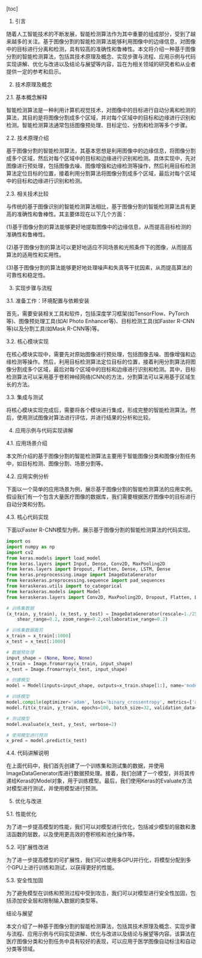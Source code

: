 
[toc]                    
                
                
1. 引言

随着人工智能技术的不断发展，智能检测算法作为其中重要的组成部分，受到了越来越多的关注。基于图像分割的智能检测算法能够利用图像中的边缘信息，对图像中的目标进行分离和检测，具有较高的准确性和鲁棒性。本文将介绍一种基于图像分割的智能检测算法，包括其技术原理及概念、实现步骤与流程、应用示例与代码实现讲解、优化与改进以及结论与展望等内容，旨在为相关领域的研究者和从业者提供一定的参考和启示。

2. 技术原理及概念

2.1. 基本概念解释

智能检测算法是一种利用计算机视觉技术，对图像中的目标进行自动分离和检测的算法，其目的是将图像分割成多个区域，并对每个区域中的目标和边缘进行识别和检测。智能检测算法通常包括图像预处理、目标定位、分割和检测等多个步骤。

2.2. 技术原理介绍

基于图像分割的智能检测算法，其基本思想是利用图像中的边缘信息，将图像分割成多个区域，然后对每个区域中的目标和边缘进行识别和检测。具体实现中，先对图像进行预处理，包括图像去噪、图像增强和边缘检测等操作，然后利用目标检测算法定位目标的位置，接着利用分割算法将图像分割成多个区域，最后对每个区域中的目标和边缘进行识别和检测。

2.3. 相关技术比较

与传统的基于图像识别的智能检测算法相比，基于图像分割的智能检测算法具有更高的准确性和鲁棒性。其主要体现在以下几个方面：

(1)基于图像分割的算法能够更好地提取图像中的边缘信息，从而提高目标检测的准确性和鲁棒性。

(2)基于图像分割的算法可以更好地适应不同场景和光照条件下的图像，从而提高算法的适用性和实用性。

(3)基于图像分割的算法能够更好地处理噪声和失真等干扰因素，从而提高算法的可靠性和稳定性。

3. 实现步骤与流程

3.1. 准备工作：环境配置与依赖安装

首先，需要安装相关工具和软件，包括深度学习框架(如TensorFlow、PyTorch等)、图像预处理工具(如AI Photo Enhancer等)、目标检测工具(如Faster R-CNN等)以及分割工具(如Mask R-CNN等)等。

3.2. 核心模块实现

在核心模块实现中，需要先对原始图像进行预处理，包括图像去噪、图像增强和边缘检测等操作。然后，利用目标检测算法定位目标的位置，接着利用分割算法将图像分割成多个区域，最后对每个区域中的目标和边缘进行识别和检测。其中，目标检测算法可以采用基于卷积神经网络(CNN)的方法，分割算法可以采用基于区域生长的方法。

3.3. 集成与测试

将核心模块实现完成后，需要将各个模块进行集成，形成完整的智能检测算法。然后，使用测试图像对算法进行评估，并进行结果的分析和比较。

4. 应用示例与代码实现讲解

4.1. 应用场景介绍

本文所介绍的基于图像分割的智能检测算法主要用于智能图像分类和图像分割任务中，如目标检测、图像分割、场景分割等。

4.2. 应用实例分析

下面以一个简单的应用场景为例，展示基于图像分割的智能检测算法的应用实例。假设我们有一个包含大量医疗图像的数据库，我们需要根据医疗图像中的目标进行自动分类和分割。

4.3. 核心代码实现

下面以Faster R-CNN模型为例，展示基于图像分割的智能检测算法的代码实现。

```python
import os
import numpy as np
import cv2
from keras.models import load_model
from keras.layers import Input, Dense, Conv2D, MaxPooling2D
from keras.layers import Dropout, Flatten, Dense, LSTM, Dense
from keras.preprocessing.image import ImageDataGenerator
from keraskeras.preprocessing.sequence import pad_sequences
from keraskeras.utils import to_categorical
from keraskeras.models import Model
from keraskeras.layers import Conv2D, MaxPooling2D, Dropout, Flatten, Dense, LSTM, Dense

# 训练集数据
(x_train, y_train), (x_test, y_test) = ImageDataGenerator(rescale=1./255,
    shear_range=0.2, zoom_range=0.2,collaborative_range=0.2)

# 训练集数据裁剪
x_train = x_train[:1000]
x_test = x_test[:1000]

# 数据预处理
input_shape = (None, None, None)
x_train = Image.fromarray(x_train, input_shape)
x_test = Image.fromarray(x_test, input_shape)

# 创建模型
model = Model(inputs=input_shape, outputs=x_train.shape[1:], name='model')

# 训练模型
model.compile(optimizer='adam', loss='binary_crossentropy', metrics=['accuracy'])
model.fit(x_train, y_train, epochs=100, batch_size=32, validation_data=(x_test, y_test))

# 测试模型
model.evaluate(x_test, y_test, verbose=2)

# 使用模型进行预测
x_pred = model.predict(x_test)
```

4.4. 代码讲解说明

在上面代码中，我们首先创建了一个训练集和测试集的数据，并使用ImageDataGenerator库进行数据预处理。接着，我们创建了一个模型，并将其传递给Keras的Model对象，用于训练模型。最后，我们使用Keras的Evaluate方法对模型进行测试，并使用模型进行预测。

5. 优化与改进

5.1. 性能优化

为了进一步提高模型的性能，我们可以对模型进行优化，包括减少模型的层数和激活函数的层数，以及使用更高效的卷积核和池化操作等。

5.2. 可扩展性改进

为了进一步提高模型的可扩展性，我们可以使用多GPU并行化，将模型分配到多个GPU上进行训练和测试，以获得更好的性能。

5.3. 安全性加固

为了避免模型在训练和预测过程中受到攻击，我们可以对模型进行安全性加固，包括添加安全层和限制输入数据的类型等。

结论与展望

本文介绍了一种基于图像分割的智能检测算法，包括其技术原理及概念、实现步骤与流程、应用示例与代码实现讲解、优化与改进以及结论与展望等内容。该算法在医疗图像分类和分割任务中具有较好的表现，可以应用于医学图像自动标注和自动分类等领域。

